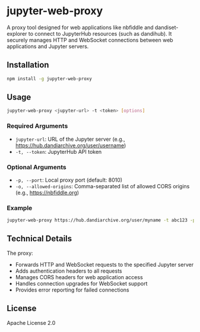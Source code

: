 # jupyter-web-proxy

A proxy tool designed for web applications like nbfiddle and dandiset-explorer to connect to JupyterHub resources (such as dandihub). It securely manages HTTP and WebSocket connections between web applications and Jupyter servers.

## Installation

```bash
npm install -g jupyter-web-proxy
```

## Usage

```bash
jupyter-web-proxy <jupyter-url> -t <token> [options]
```

### Required Arguments

- `jupyter-url`: URL of the Jupyter server (e.g., https://hub.dandiarchive.org/user/username)
- `-t, --token`: JupyterHub API token

### Optional Arguments

- `-p, --port`: Local proxy port (default: 8010)
- `-o, --allowed-origins`: Comma-separated list of allowed CORS origins (e.g., https://nbfiddle.org)

### Example

```bash
jupyter-web-proxy https://hub.dandiarchive.org/user/myname -t abc123 -p 8010 -o https://nbfiddle.org
```

## Technical Details

The proxy:
- Forwards HTTP and WebSocket requests to the specified Jupyter server
- Adds authentication headers to all requests
- Manages CORS headers for web application access
- Handles connection upgrades for WebSocket support
- Provides error reporting for failed connections

## License

Apache License 2.0
